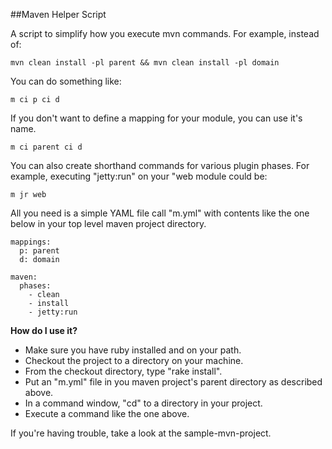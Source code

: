 ##Maven Helper Script

A script to simplify how you execute mvn commands. For example, instead of:

    mvn clean install -pl parent && mvn clean install -pl domain

You can do something like:

    m ci p ci d

If you don't want to define a mapping for your module, you can use it's name.

    m ci parent ci d

You can also create shorthand commands for various plugin phases. For example, executing "jetty:run" on your "web module could be:

    m jr web

All you need is a simple YAML file call "m.yml" with contents like the one below in your top level maven project directory.

    mappings:
      p: parent
      d: domain

    maven:
      phases:
        - clean
        - install
        - jetty:run

**How do I use it?**
 - Make sure you have ruby installed and on your path.
 - Checkout the project to a directory on your machine.
 - From the checkout directory, type "rake install".
 - Put an "m.yml" file in you maven project's parent directory as described above.
 - In a command window, "cd" to a directory in your project.
 - Execute a command like the one above.

If you're having trouble, take a look at the sample-mvn-project.
